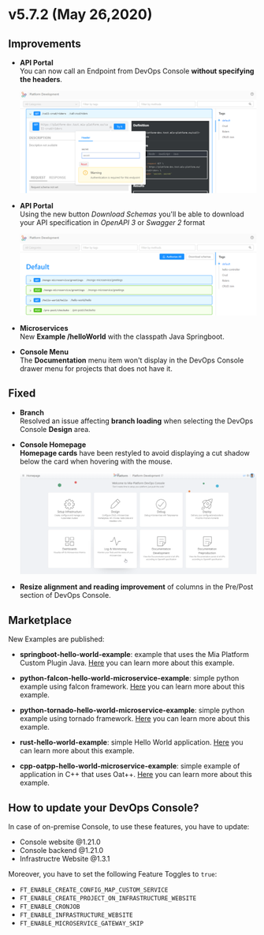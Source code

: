 # v5.7.2 (May 26,2020)

## Improvements

* **API Portal**       
    You can now call an Endpoint from DevOps Console **without specifying the headers**.

    ![API-portal-header](img/API-portal-header.png)

* **API Portal**     
    Using the new button *Download Schemas* you'll be able to download your API specification in *OpenAPI 3* or *Swagger 2* format

    ![download-schemas](img/download-schemas.png)

* **Microservices**      
    New **Example /helloWorld** with the classpath Java Springboot.


* **Console Menu**        
    The **Documentation** menu item won't display in the DevOps Console drawer menu for projects that does not have it.


## Fixed

* **Branch**      
    Resolved an issue affecting **branch loading** when selecting the DevOps Console **Design** area.

* **Console Homepage**     
    **Homepage cards** have been restyled to avoid displaying a cut shadow below the card when hovering with the mouse.

    ![card-shadow](img/card-shadow.png)

* **Resize alignment and reading improvement** of columns in the Pre/Post section of DevOps Console.


## Marketplace
New Examples are published:

* **springboot-hello-world-example**: example that uses the Mia Platform Custom Plugin Java. [Here](https://github.com/mia-platform-marketplace/springboot-hello-world-example) you can learn more about this example.

* **python-falcon-hello-world-microservice-example**: simple python example using falcon framework. [Here](https://github.com/mia-platform-marketplace/python-falcon-hello-world-microservice-example) you can learn more about this example.

* **python-tornado-hello-world-microservice-example**: simple python example using tornado framework. [Here](https://github.com/mia-platform-marketplace/python-tornado-hello-world-microservice-example) you can learn more about this example.

* **rust-hello-world-example**: simple Hello World application. [Here](https://github.com/mia-platform-marketplace/rust-hello-world-example) you can learn more about this example.

* **cpp-oatpp-hello-world-microservice-example**: simple example of application in C++ that uses Oat++. [Here](https://github.com/mia-platform-marketplace/cpp-oatpp-hello-world-microservice-example) you can learn more about this example.


## How to update your DevOps Console?

In case of on-premise Console, to use these features, you have to update:

 * Console website @1.21.0
 * Console backend @1.21.0
 * Infrastructre Website @1.3.1

Moreover, you have to set the following Feature Toggles to `true`:

 * `FT_ENABLE_CREATE_CONFIG_MAP_CUSTOM_SERVICE`
 * `FT_ENABLE_CREATE_PROJECT_ON_INFRASTRUCTURE_WEBSITE`
 * `FT_ENABLE_CRONJOB`
 * `FT_ENABLE_INFRASTRUCTURE_WEBSITE`
 * `FT_ENABLE_MICROSERVICE_GATEWAY_SKIP`
